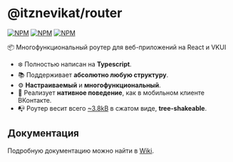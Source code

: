 [npm-version-badge]: https://img.shields.io/npm/v/@itznevikat/router.svg
[npm-license-badge]: https://img.shields.io/npm/l/@itznevikat/router.svg
[npm-downloads-badge]: https://img.shields.io/npm/dm/@itznevikat/router.svg
[npm-link]: https://npmjs.com/package/@itznevikat/router

# @itznevikat/router
[![NPM][npm-version-badge]][npm-link] [![NPM][npm-license-badge]][npm-link] [![NPM][npm-downloads-badge]][npm-link]


📦 Многофункциональный роутер для веб-приложений на React и VKUI

- ❄️ Полностью написан на **Typescript**.
- 📚 Поддерживает **абсолютно любую структуру**.
- ⚙️ **Настраиваемый** и **многофункциональный**.
- 📍 Реализует **нативное поведение**, как в мобильном клиенте ВКонтакте.
- 📭 Роутер весит всего [~3.8kB](https://bundlephobia.com/package/@itznevikat/router) в сжатом виде, **tree-shakeable**.

## Документация
Подробную документацию можно найти в [Wiki](https://github.com/ItzNeviKat/router/wiki/1.-%D0%91%D1%8B%D1%81%D1%82%D1%80%D1%8B%D0%B9-%D1%81%D1%82%D0%B0%D1%80%D1%82).
